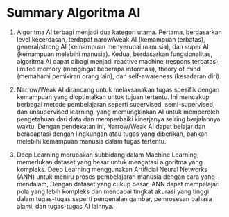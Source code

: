 
# Summary Algoritma AI

1. Algoritma AI terbagi menjadi dua kategori utama. Pertama, berdasarkan level kecerdasan, terdapat narow/weak AI (kemampuan terbatas), general/strong AI (kemampuan menyerupai manusia), dan super AI (kemampuan melebihi manusia). Kedua, berdasarkan fungsionalitas, algoritma AI dapat dibagi menjadi reactive machine (respons terbatas), limited memory (mengingat beberapa informasi), theory of mind (memahami pemikiran orang lain), dan self-awareness (kesadaran diri).

2. Narrow/Weak AI dirancang untuk melaksanakan tugas spesifik dengan kemampuan yang dioptimalkan untuk tujuan tertentu. Ini mencakup berbagai metode pembelajaran seperti supervised, semi-supervised, dan unsupervised learning, yang memungkinkan AI untuk memperoleh pengetahuan dari data dan memperbaiki kinerjanya seiring berjalannya waktu. Dengan pendekatan ini, Narrow/Weak AI dapat belajar dan beradaptasi dengan lingkungan atau tugas yang diberikan, bahkan melebihi kemampuan manusia dalam tugas tertentu.

3. Deep Learning merupakan subbidang dalam Machine Learning, memerlukan dataset yang besar untuk mengatasi algoritma yang kompleks. Deep Learning menggunakan Artificial Neural Networks (ANN) untuk meniru proses pembelajaran manusia dengan cara yang mendalam, Dengan dataset yang cukup besar, ANN dapat mempelajari pola yang lebih kompleks dan mencapai tingkat akurasi yang tinggi dalam tugas-tugas seperti pengenalan gambar, pemrosesan bahasa alami, dan tugas-tugas AI lainnya.


